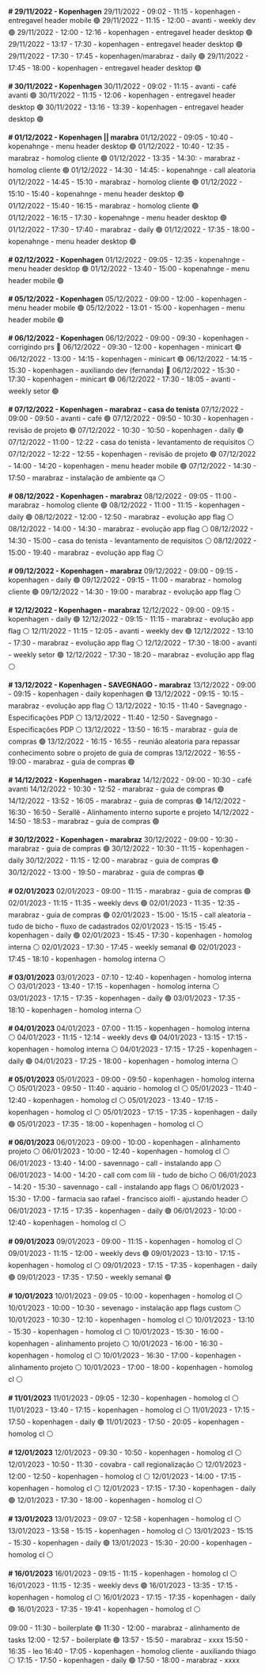 **# 29/11/2022 - Kopenhagen**
29/11/2022 - 09:02 - 11:15 - kopenhagen - entregavel header mobile 🟢
29/11/2022 - 11:15 - 12:00 - avanti - weekly dev 🟢
29/11/2022 - 12:00 - 12:16 - kopenhagen - entregavel header desktop 🟢
29/11/2022 - 13:17 - 17:30 - kopenhagen - entregavel header desktop 🟢
29/11/2022 - 17:30 - 17:45 - kopenhagen/marabraz - daily 🟢
29/11/2022 - 17:45 - 18:00 - kopenhagen - entregavel header desktop 🟢

**# 30/11/2022 - Kopenhagen**
30/11/2022 - 09:02 - 11:15 - avanti - café avanti 🟢
30/11/2022 - 11:15 - 12:06 - kopenhagen - entregavel header desktop 🟢
30/11/2022 - 13:16 - 13:39 - kopenhagen - entregavel header desktop 🟢

**# 01/12/2022 - Kopenhagen || marabra**
01/12/2022 - 09:05 - 10:40 - kopenahnge - menu header desktop 🟢
01/12/2022 - 10:40 - 12:35 - marabraz - homolog cliente 🟢
01/12/2022 - 13:35 - 14:30: - marabraz - homolog cliente 🟢
01/12/2022 - 14:30 - 14:45: - kopenahnge - call aleatoria
01/12/2022 - 14:45 - 15:10 - marabraz - homolog cliente 🟢
01/12/2022 - 15:10 - 15:40 - kopenahnge - menu header desktop 🟢  
01/12/2022 - 15:40 - 16:15 - marabraz - homolog cliente 🟢  
01/12/2022 - 16:15 - 17:30 - kopenahnge - menu header desktop 🟢  
01/12/2022 - 17:30 - 17:40 - marabraz - daily 🟢
01/12/2022 - 17:35 - 18:00 - kopenahnge - menu header desktop 🟢  

**# 02/12/2022 - Kopenhagen**
01/12/2022 - 09:05 - 12:35 - kopenahnge - menu header desktop 🟢
01/12/2022 - 13:40 - 15:00 - kopenahnge - menu header mobile 🟢

**# 05/12/2022 - Kopenhagen**
05/12/2022 - 09:00 - 12:00 - kopenhagen - menu header mobile 🟢
05/12/2022 - 13:01 - 15:00 - kopenhagen - menu header mobile 🟢

**# 06/12/2022 - Kopenhagen**
06/12/2022 - 09:00 - 09:30 - kopenhagen - corrigindo prs 🔴
06/12/2022 - 09:30 - 12:00 - kopenhagen - minicart 🟢
06/12/2022 - 13:00 - 14:15 - kopenhagen - minicart 🟢
06/12/2022 - 14:15 - 15:30 - kopenhagen - auxiliando dev (fernanda) 🔴
06/12/2022 - 15:30 - 17:30 - kopenhagen - minicart 🟢
06/12/2022 - 17:30 - 18:05 - avanti - weekly setor 🟢

**# 07/12/2022 - Kopenhagen - marabraz - casa do tenista**
07/12/2022 - 09:00 - 09:50 - avanti - café 🟢
07/12/2022 - 09:50 - 10:30 - kopenhagen - revisão de projeto 🟢
07/12/2022 - 10:30 - 10:50 - kopenhagen - daily 🟢
07/12/2022 - 11:00 - 12:22 - casa do tenista - levantamento de requisitos ⚪
07/12/2022 - 12:22 - 12:55 - kopenhagen - revisão de projeto 🟢
07/12/2022 - 14:00 - 14:20 - kopenhagen -  menu header mobile 🟢
07/12/2022 - 14:30 - 17:50 - marabraz - instalação de ambiente qa ⚪

**# 08/12/2022 - Kopenhagen - marabraz**
08/12/2022 - 09:05 - 11:00 - marabraz - homolog cliente 🟢
08/12/2022 - 11:00 - 11:15 - kopenhagen - daily 🟢
08/12/2022 - 12:00 - 12:50 - marabraz - evolução app flag ⚪
08/12/2022 - 14:00 - 14:30 - marabraz - evolução app flag ⚪
08/12/2022 - 14:30 - 15:00 - casa do tenista - levantamento de requisitos ⚪
08/12/2022 - 15:00 - 19:40 - marabraz - evolução app flag ⚪

**# 09/12/2022 - Kopenhagen - marabraz**
09/12/2022 - 09:00 - 09:15 - kopenhagen - daily 🟢
09/12/2022 - 09:15 - 11:00 - marabraz - homolog cliente 🟢
09/12/2022 - 14:30 - 19:00 - marabraz - evolução app flag ⚪

**# 12/12/2022 - Kopenhagen - marabraz**
12/12/2022 - 09:00 - 09:15 - kopenhagen - daily 🟢
12/12/2022 - 09:15 - 11:15 - marabraz - evolução app flag ⚪
12/11/2022 - 11:15 - 12:05 - avanti - weekly dev 🟢
12/12/2022 - 13:10 - 17:30 - marabraz - evolução app flag ⚪
12/12/2022 - 17:30 - 18:00 - avanti - weekly setor 🟢
12/12/2022 - 17:30 - 18:20 - marabraz - evolução app flag ⚪

**# 13/12/2022 - Kopenhagen - SAVEGNAGO - marabraz**
13/12/2022 - 09:00 - 09:15 - kopenhagen - daily kopenhagen 🟢
13/12/2022 - 09:15 - 10:15 - marabraz - evolução app flag ⚪
13/12/2022 - 10:15 - 11:40 - Savegnago - Especificações PDP ⚪
13/12/2022 - 11:40 - 12:50 - Savegnago - Especificações PDP ⚪
13/12/2022 - 13:50 - 16:15 - marabraz - guia de compras 🟢
13/12/2022 - 16:15 - 16:55 -  reunião aleatoria para repassar conhecimento sobre o projeto de guia de compras
13/12/2022 - 16:55 - 19:00 - marabraz - guia de compras  🟢

**# 14/12/2022 - Kopenhagen - marabraz**
14/12/2022 - 09:00 - 10:30 - café avanti
14/12/2022 - 10:30 - 12:52 - marabraz - guia de compras 🟢 
14/12/2022 - 13:52 - 16:05 - marabraz - guia de compras  🟢
14/12/2022 - 16:30 - 16:50 - Serallê - Alinhamento interno suporte e projeto 
14/12/2022 - 14:50 - 18:53 - marabraz - guia de compras  🟢

**# 30/12/2022 - Kopenhagen - marabraz**
30/12/2022 - 09:00 - 10:30 - marabraz - guia de compras 🟢
30/12/2022 - 10:30 - 11:15 - kopenhagen - daily 
30/12/2022 - 11:15 - 12:00 - marabraz - guia de compras 🟢
30/12/2022 - 13:00 - 19:50 - marabraz - guia de compras 🟢


**# 02/01/2023**
02/01/2023 - 09:00 - 11:15 - marabraz - guia de compras 🟢
02/01/2023 - 11:15 - 11:35 - weekly devs 🟢
02/01/2023 - 11:35 - 12:35 - marabraz - guia de compras 🟢
02/01/2023 - 15:00 - 15:15 - call aleatoria - tudo de bicho - fluxo de cadastrados 
02/01/2023 - 15:15 - 15:45 - kopenhagen - daily 🟢
02/01/2023 - 15:45 - 17:30 - kopenhagen - homolog interna ⚪
02/01/2023 - 17:30 - 17:45 - weekly semanal 🟢
02/01/2023 - 17:45 - 18:10 - kopenhagen - homolog interna ⚪


**# 03/01/2023**
03/01/2023 - 07:10 - 12:40 - kopenhagen - homolog interna ⚪
03/01/2023 - 13:40 - 17:15 - kopenhagen - homolog interna ⚪
03/01/2023 - 17:15 - 17:35 - kopenhagen - daily 🟢
03/01/2023 - 17:35 - 18:10 - kopenhagen - homolog interna ⚪

**# 04/01/2023**
04/01/2023 - 07:00 - 11:15 - kopenhagen - homolog interna ⚪
04/01/2023 - 11:15 - 12:14 - weekly devs 🟢
04/01/2023 - 13:15 - 17:15 - kopenhagen - homolog interna ⚪
04/01/2023 - 17:15 - 17:25 - kopenhagen - daily 🟢
04/01/2023 - 17:25 - 18:00 - kopenhagen - homolog interna ⚪

**# 05/01/2023**
05/01/2023 - 09:00 - 09:50 - kopenhagen - homolog interna ⚪
05/01/2023 - 09:50 - 11:40 - aquário - homolog cl ⚪
05/01/2023 - 11:40 - 12:40 - kopenhagen - homolog cl ⚪
05/01/2023 - 13:40 - 17:15 - kopenhagen - homolog cl ⚪
05/01/2023 - 17:15 - 17:35 - kopenhagen - daily 🟢
05/01/2023 - 17:35 - 18:00 - kopenhagen - homolog cl ⚪

**# 06/01/2023**
06/01/2023 - 09:00 - 10:00 - kopenhagen - alinhamento projeto ⚪
06/01/2023 - 10:00 - 12:40 - kopenhagen - homolog cl ⚪
06/01/2023 - 13:40 - 14:00 - savennago - call - instalando app ⚪
06/01/2023 - 14:00 - 14:20 - call com com lili - tudo de bicho ⚪
06/01/2023 - 14:20 - 15:30 - savennago - call - instalando app flags ⚪
06/01/2023 - 15:30 - 17:00 - farmacia sao rafael - francisco aiolfi - ajustando header ⚪
06/01/2023 - 17:15 - 17:35 - kopenhagen - daily 🟢
06/01/2023 - 10:00 - 12:40 - kopenhagen - homolog cl ⚪

**# 09/01/2023**
09/01/2023 - 09:00 - 11:15 - kopenhagen - homolog cl ⚪
09/01/2023 - 11:15 - 12:00 - weekly devs 🟢
09/01/2023 - 13:10 - 17:15 - kopenhagen - homolog cl ⚪
09/01/2023 - 17:15 - 17:35 - kopenhagen - daily 🟢
09/01/2023 - 17:35 - 17:50 - weekly semanal 🟢

**# 10/01/2023**
10/01/2023 - 09:05 - 10:00 - kopenhagen - homolog cl ⚪
10/01/2023 - 10:00 - 10:30 - sevenago - instalação app flags custom ⚪
10/01/2023 - 10:30 - 12:10 - kopenhagen - homolog cl ⚪
10/01/2023 - 13:10 - 15:30 - kopenhagen - homolog cl ⚪
10/01/2023 - 15:30 - 16:00 - kopenhagen - alinhamento projeto ⚪
10/01/2023 - 16:00 - 16:30 - kopenhagen - homolog cl ⚪
10/01/2023 - 16:30 - 17:00 - kopenhagen - alinhamento projeto ⚪
10/01/2023 - 17:00 - 18:00 - kopenhagen - homolog cl ⚪

**# 11/01/2023**
11/01/2023 - 09:05 - 12:30 - kopenhagen - homolog cl ⚪ 
11/01/2023 - 13:40 - 17:15 - kopenhagen - homolog cl ⚪
11/01/2023 - 17:15 - 17:50 - kopenhagen - daily 🟢
11/01/2023 - 17:50 - 20:05 - kopenhagen - homolog cl ⚪

**# 12/01/2023**
12/01/2023 - 09:30 - 10:50 - kopenhagen - homolog cl ⚪ 
12/01/2023 - 10:50 - 11:30 - covabra - call regionalização ⚪
12/01/2023 - 12:00 - 12:50 - kopenhagen - homolog cl ⚪
12/01/2023 - 14:00 - 17:15 - kopenhagen - homolog cl ⚪
12/01/2023 - 17:15 - 17:30 - kopenhagen - daily 🟢
12/01/2023 - 17:30 - 18:00 - kopenhagen - homolog cl ⚪


**# 13/01/2023**
13/01/2023 - 09:07 - 12:58 - kopenhagen - homolog cl ⚪
13/01/2023 - 13:58 - 15:15 - kopenhagen - homolog cl ⚪
13/01/2023 - 15:15 - 15:30 - kopenhagen - daily 🟢
13/01/2023 - 15:30 - 20:00 - kopenhagen - homolog cl ⚪

**# 16/01/2023**
16/01/2023 - 09:15 - 11:15 - kopenhagen - homolog cl ⚪
16/01/2023 - 11:15 - 12:35 - weekly devs 🟢
16/01/2023 - 13:35 - 17:15 - kopenhagen - homolog cl ⚪
16/01/2023 - 17:15 - 17:35 - kopenhagen - daily 🟢
16/01/2023 - 17:35 - 19:41 - kopenhagen - homolog cl ⚪


09:00 - 11:30 - boilerplate 🟢
11:30 - 12:00 - marabraz - alinhamento de tasks
12:00 - 12:57 - boilerplate 🟢
13:57 - 15:50 - marabraz - xxxx
15:50 - 16:35 - leo 
16:40 - 17:05 - kopenhagen - homolog cliente - auxiliando thiago ⚪
17:15 - 17:50 - kopenhagen - daily 🟢
17:50 - 18:00 - marabraz - xxxx